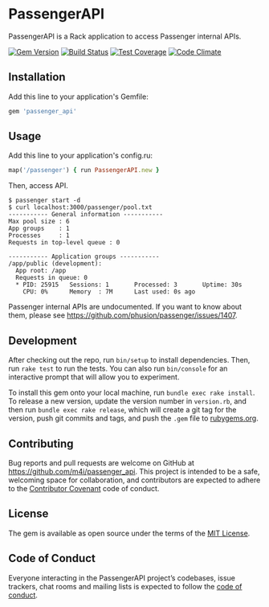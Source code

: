 # PassengerAPI

PassengerAPI is a Rack application to access Passenger internal APIs.

[![Gem Version](https://badge.fury.io/rb/passenger_api.svg)](https://badge.fury.io/rb/passenger_api)
[![Build Status](https://travis-ci.org/m4i/passenger_api.svg?branch=master)](https://travis-ci.org/m4i/passenger_api)
[![Test Coverage](https://codeclimate.com/github/m4i/passenger_api/badges/coverage.svg)](https://codeclimate.com/github/m4i/passenger_api/coverage)
[![Code Climate](https://codeclimate.com/github/m4i/passenger_api/badges/gpa.svg)](https://codeclimate.com/github/m4i/passenger_api)

## Installation

Add this line to your application's Gemfile:

```ruby
gem 'passenger_api'
```

## Usage

Add this line to your application's config.ru:

```ruby
map('/passenger') { run PassengerAPI.new }
```

Then, access API.

```
$ passenger start -d
$ curl localhost:3000/passenger/pool.txt
----------- General information -----------
Max pool size : 6
App groups    : 1
Processes     : 1
Requests in top-level queue : 0

----------- Application groups -----------
/app/public (development):
  App root: /app
  Requests in queue: 0
  * PID: 25915   Sessions: 1       Processed: 3       Uptime: 30s
    CPU: 0%      Memory  : 7M      Last used: 0s ago
```

Passenger internal APIs are undocumented. If you want to know about them, please see https://github.com/phusion/passenger/issues/1407.

## Development

After checking out the repo, run `bin/setup` to install dependencies. Then, run `rake test` to run the tests. You can also run `bin/console` for an interactive prompt that will allow you to experiment.

To install this gem onto your local machine, run `bundle exec rake install`. To release a new version, update the version number in `version.rb`, and then run `bundle exec rake release`, which will create a git tag for the version, push git commits and tags, and push the `.gem` file to [rubygems.org](https://rubygems.org).

## Contributing

Bug reports and pull requests are welcome on GitHub at https://github.com/m4i/passenger_api. This project is intended to be a safe, welcoming space for collaboration, and contributors are expected to adhere to the [Contributor Covenant](http://contributor-covenant.org) code of conduct.

## License

The gem is available as open source under the terms of the [MIT License](https://opensource.org/licenses/MIT).

## Code of Conduct

Everyone interacting in the PassengerAPI project’s codebases, issue trackers, chat rooms and mailing lists is expected to follow the [code of conduct](https://github.com/m4i/passenger_api/blob/master/CODE_OF_CONDUCT.md).
